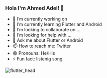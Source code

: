 ### Hola I'm Ahmed Adel! 👋

- 🔭 I’m currently working on 
- 🌱 I’m currently learning Flutter and Android
- 👯 I’m looking to collaborate on ...
- 🤔 I’m looking for help with ...
- 💬 Ask me about Flutter or Android
- 📫 How to reach me: Twitter
- 😄 Pronouns: He/His
- ⚡ Fun fact: listenig song

![flutter_head](https://user-images.githubusercontent.com/42499242/104351938-b8026580-550e-11eb-9b2e-4421a1929ec1.png)
